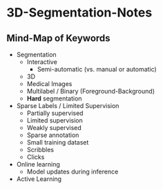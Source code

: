# 3D-Segmentation-Notes

## Mind-Map of Keywords

-	Segmentation
	-	Interactive 
		-	Semi-automatic (vs. manual or automatic)
	-	3D
	-	Medical Images
	-	Multilabel / Binary (Foreground-Background)
	-	**Hard** segmentation
-	Sparse Labels / Limited Supervision
	-	Partially supervised
	-	Limited supervision
	-	Weakly supervised
	-	Sparse annotation
	-	Small training dataset
	-	Scribbles
	-	Clicks
-	Online learning
	-	Model updates during inference
-	Active Learning
